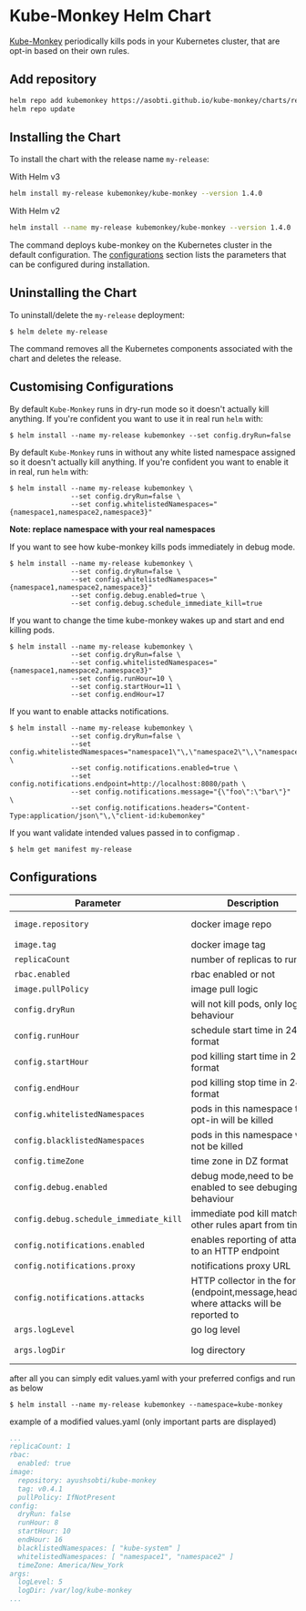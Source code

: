 # Kube-Monkey Helm Chart

[Kube-Monkey](https://github.com/asobti/kube-monkey) periodically kills pods in your Kubernetes cluster, that are opt-in based on their own rules.

## Add repository

```bash
helm repo add kubemonkey https://asobti.github.io/kube-monkey/charts/repo
helm repo update
```

## Installing the Chart

To install the chart with the release name `my-release`:

With Helm v3

```bash
helm install my-release kubemonkey/kube-monkey --version 1.4.0
```

With Helm v2

```bash
helm install --name my-release kubemonkey/kube-monkey --version 1.4.0
```

The command deploys kube-monkey on the Kubernetes cluster in the default configuration. The [configurations](#Configurations) section lists the parameters that can be configured during installation.

## Uninstalling the Chart

To uninstall/delete the `my-release` deployment:

```console
$ helm delete my-release
```

The command removes all the Kubernetes components associated with the chart and deletes the release.

## Customising Configurations

By default `Kube-Monkey` runs in dry-run mode so it doesn't actually kill anything.
If you're confident you want to use it in real run `helm` with:

```console
$ helm install --name my-release kubemonkey --set config.dryRun=false
```

By default `Kube-Monkey` runs in without any white listed namespace assigned so it doesn't actually kill anything.
If you're confident you want to enable it in real, run `helm` with:

```console
$ helm install --name my-release kubemonkey \
               --set config.dryRun=false \
               --set config.whitelistedNamespaces="{namespace1,namespace2,namespace3}"
```

**Note: replace namespace with your real namespaces**

If you want to see how kube-monkey kills pods immediately in debug mode.

```console
$ helm install --name my-release kubemonkey \
               --set config.dryRun=false \
               --set config.whitelistedNamespaces="{namespace1,namespace2,namespace3}"
               --set config.debug.enabled=true \
               --set config.debug.schedule_immediate_kill=true
```
If you want to change the time kube-monkey wakes up and start and end killing pods.

```console
$ helm install --name my-release kubemonkey \
               --set config.dryRun=false \
               --set config.whitelistedNamespaces="{namespace1,namespace2,namespace3}"
               --set config.runHour=10 \
               --set config.startHour=11 \
               --set config.endHour=17 
```
If you want to enable attacks notifications.

```console
$ helm install --name my-release kubemonkey \
               --set config.dryRun=false \
               --set config.whitelistedNamespaces="namespace1\"\,\"namespace2\"\,\"namespace3" \
               --set config.notifications.enabled=true \
               --set config.notifications.endpoint=http://localhost:8080/path \
               --set config.notifications.message="{\"foo\":\"bar\"}" \
               --set config.notifications.headers="Content-Type:application/json\"\,\"client-id:kubemonkey"
```
If you want validate intended values passed in to configmap .

```console
$ helm get manifest my-release
```
## Configurations

| Parameter                              | Description                                                                             | Default                          |
|----------------------------------------|-----------------------------------------------------------------------------------------|----------------------------------|
| `image.repository`                     | docker image repo                                                                       | ayushsobti/kube-monkey           |
| `image.tag`                            | docker image tag                                                                        | v0.4.1                           |
| `replicaCount`                         | number of replicas to run                                                               | 1                                |
| `rbac.enabled`                         | rbac enabled or not                                                                     | true                             |
| `image.pullPolicy`                     | image pull logic                                                                        | IfNotPresent                     |
| `config.dryRun`                        | will not kill pods, only logs behaviour                                                 | true                             |
| `config.runHour`                       | schedule start time in 24hr format                                                      | 8                                |
| `config.startHour`                     | pod killing start time  in 24hr format                                                  | 10                               |
| `config.endHour`                       | pod killing stop time  in 24hr format                                                   | 16                               |
| `config.whitelistedNamespaces`         | pods in this namespace that opt-in will be killed                                       |                                  |
| `config.blacklistedNamespaces`         | pods in this namespace will not be killed                                               | kube-system                      |
| `config.timeZone`                      | time zone in DZ format                                                                  | America/New_York                 |
| `config.debug.enabled`                 | debug mode,need to be enabled to see debuging behaviour                                 | false                            |
| `config.debug.schedule_immediate_kill` | immediate pod kill matching other rules apart from time                                 | false                            |
| `config.notifications.enabled`         | enables reporting of attacks to an HTTP endpoint                                        | false                            |
| `config.notifications.proxy`           | notifications proxy URL                                                                 |                                  |
| `config.notifications.attacks`         | HTTP collector in the form (endpoint,message,headers) where attacks will be reported to |                                  |
| `args.logLevel`                        | go log level                                                                            | 5                                |
| `args.logDir`                          | log directory                                                                           | /var/log/kube-monkey             |

after all you can simply edit values.yaml with your preferred configs and run as below

```console
$ helm install --name my-release kubemonkey --namespace=kube-monkey
```
example of a modified values.yaml (only important parts are displayed)

```yaml
...
replicaCount: 1
rbac:
  enabled: true
image:
  repository: ayushsobti/kube-monkey
  tag: v0.4.1
  pullPolicy: IfNotPresent
config:
  dryRun: false
  runHour: 8
  startHour: 10
  endHour: 16
  blacklistedNamespaces: [ "kube-system" ]
  whitelistedNamespaces: [ "namespace1", "namespace2" ]
  timeZone: America/New_York
args:
  logLevel: 5
  logDir: /var/log/kube-monkey
...
```
